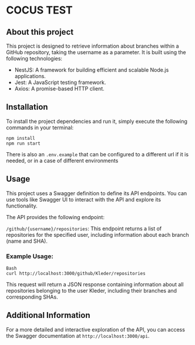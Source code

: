 # COCUS TEST

## About this project
This project is designed to retrieve information about branches within a GitHub repository, taking the username as a parameter. It is built using the following technologies:


* NestJS: A framework for building efficient and scalable Node.js applications.
* Jest: A JavaScript testing framework.
* Axios: A promise-based HTTP client.

## Installation
To install the project dependencies and run it, simply execute the following commands in your terminal:

```
npm install
npm run start
```

There is also an `.env.example` that can be configured to a different url if it is needed, or in a case of different environments


## Usage

This project uses a Swagger definition to define its API endpoints. You can use tools like Swagger UI to interact with the API and explore its functionality.

The API provides the following endpoint:

`/github/{username}/repositories`: This endpoint returns a list of repositories for the specified user, including information about each branch (name and SHA).

### Example Usage:

```
Bash
curl http://localhost:3000/github/Kleder/repositories
```

This request will return a JSON response containing information about all repositories belonging to the user Kleder, including their branches and corresponding SHAs.


## Additional Information
For a more detailed and interactive exploration of the API, you can access the Swagger documentation at `http://localhost:3000/api`.
